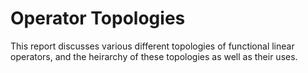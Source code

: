 # Operator Topologies
This report discusses various different topologies of functional linear operators, and the heirarchy of these topologies as well as their uses.
